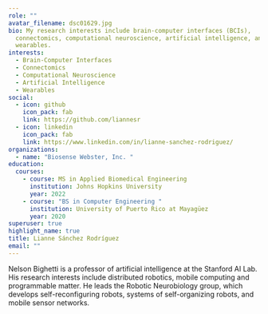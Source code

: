 ```yaml
---
role: ""
avatar_filename: dsc01629.jpg
bio: My research interests include brain-computer interfaces (BCIs),
  connectomics, computational neuroscience, artificial intelligence, and
  wearables.
interests:
  - Brain-Computer Interfaces
  - Connectomics
  - Computational Neuroscience
  - Artificial Intelligence
  - Wearables
social:
  - icon: github
    icon_pack: fab
    link: https://github.com/liannesr
  - icon: linkedin
    icon_pack: fab
    link: https://www.linkedin.com/in/lianne-sanchez-rodriguez/
organizations:
  - name: "Biosense Webster, Inc. "
education:
  courses:
    - course: MS in Applied Biomedical Engineering
      institution: Johns Hopkins University
      year: 2022
    - course: "BS in Computer Engineering "
      institution: University of Puerto Rico at Mayagüez
      year: 2020
superuser: true
highlight_name: true
title: Lianne Sánchez Rodríguez
email: ""
---
```

Nelson Bighetti is a professor of artificial intelligence at the Stanford AI Lab. His research interests include distributed robotics, mobile computing and programmable matter. He leads the Robotic Neurobiology group, which develops self-reconfiguring robots, systems of self-organizing robots, and mobile sensor networks.